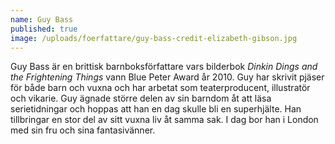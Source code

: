```yaml
---
name: Guy Bass
published: true
image: /uploads/foerfattare/guy-bass-credit-elizabeth-gibson.jpg
---
```

Guy Bass är en brittisk barnboksförfattare vars bilderbok _Dinkin Dings and the Frightening Things_ vann Blue Peter Award år 2010. Guy har skrivit pjäser för både barn och vuxna och har arbetat som teaterproducent, illustratör och vikarie. Guy ägnade större delen av sin barndom åt att läsa serietidningar och hoppas att han en dag skulle bli en superhjälte. Han tillbringar en stor del av sitt vuxna liv åt samma sak. I dag bor han i London med sin fru och sina fantasivänner.
